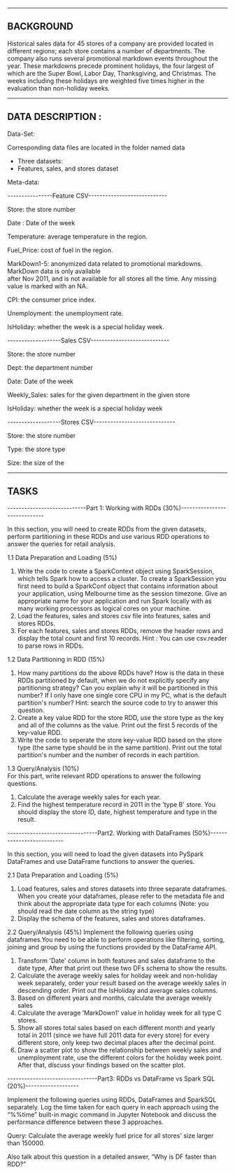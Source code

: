 ----------------------------------------------------------------------------------------
**BACKGROUND**
----------------------------------------------------------------------------------------
Historical sales data for 45 stores of a company are provided located in different regions; 
each store contains a number of departments. The company also runs several promotional
markdown events throughout the year. These markdowns precede prominent holidays, the
four largest of which are the Super Bowl, Labor Day, Thanksgiving, and Christmas. The
weeks including these holidays are weighted five times higher in the evaluation than 
non-holiday weeks.

----------------------------------------------------------------------------------------
**DATA DESCRIPTION :**
----------------------------------------------------------------------------------------
Data-Set:

Corresponding data files are located in the folder named data

- Three datasets:
- Features, sales, and stores dataset

Meta-data:

----------------Feature CSV----------------------------

Store: the store number

Date : Date of the week

Temperature:  average temperature in the region.

Fuel_Price:  cost of fuel in the region.

MarkDown1-5:  anonymized data related to promotional markdowns. MarkDown
data is only available<br> after Nov 2011, and is not available for all stores all the
time. Any missing value is marked with an NA.

CPI: the consumer price index.

Unemployment: the unemployment rate.

IsHoliday: whether the week is a special holiday week.

-------------------Sales CSV----------------------------

Store: the store number

Dept: the department number

Date: Date of the week

Weekly_Sales: sales for the given department in the given store

IsHoliday: whether the week is a special holiday week

-------------------Stores CSV-----------------------------

Store: the store number

Type: the store type

Size: the size of the

--------------------------------------------------------------------------------------
**TASKS**
----------------------------------------------------------------------------------------

----------------------------Part 1: Working with RDDs (30%)-----------------------------

In this section, you will need to create RDDs from the given datasets, perform partitioning in
these RDDs and use various RDD operations to answer the queries for retail analysis.

1.1 Data Preparation and Loading (5%)
1. Write the code to create a SparkContext object using SparkSession, which tells Spark
how to access a cluster. To create a SparkSession you first need to build a SparkConf
object that contains information about your application, using Melbourne time as the
session timezone. Give an appropriate name for your application and run Spark
locally with as many working processors as logical cores on your machine.
2. Load the features, sales and stores csv file into features, sales and stores RDDs.
3. For each features, sales and stores RDDs, remove the header rows and display
the total count and first 10 records. Hint : You can use csv.reader to parse rows in
RDDs.

1.2 Data Partitioning in RDD (15%)
1. How many partitions do the above RDDs have? How is the data in these RDDs
partitioned by default, when we do not explicitly specify any partitioning strategy? Can
you explain why it will be partitioned in this number? If I only have one single core CPU
in my PC, what is the default partition's number? Hint: search the source code to try to
answer this question.
2. Create a key value RDD for the store RDD, use the store type as the key and all of the
columns as the value. Print out the first 5 records of the key-value RDD.
3. Write the code to seperate the store key-value RDD based on the store type (the same
type should be in the same partition). Print out the total partition's number and the number of
records in each partition.

1.3 Query/Analysis (10%)<br>
For this part, write relevant RDD operations to answer the following questions.<br>
1. Calculate the average weekly sales for each year.
2. Find the highest temperature record in 2011 in the 'type B' store. You should display the
store ID, date, highest temperature and type in the result.

--------------------------------Part2. Working with DataFrames (50%)--------------------------

In this section, you will need to load the given datasets into PySpark DataFrames
and use DataFrame functions to answer the queries.

2.1 Data Preparation and Loading (5%)
1. Load features, sales and stores datasets into three separate dataframes. When you create
your dataframes, please refer to the metadata file and think about the appropriate data type
for each columns (Note: you should read the date column as the string type)
2. Display the schema of the features, sales and stores dataframes.

2.2 Query/Analysis (45%)
Implement the following queries using dataframes.You need to be able to perform operations
like filtering, sorting, joining and group by using the functions provided by the DataFrame API.
1. Transform 'Date' column in both features and sales dataframe to the date type,
After that print out these two DFs schema to show the results.
2. Calculate the average weekly sales for holiday week and non-holiday week separately,
order your result based on the average weekly sales in descending order. Print out the
IsHoliday and average sales columns.
3. Based on different years and months, calculate the average weekly sales
4. Calculate the average ‘MarkDown1’ value in holiday week for all type C stores.
5. Show all stores total sales based on each different month and yearly total in 2011
(since we have full 2011 data for every store) for every different store, only keep two
decimal places after the decimal point.
6. Draw a scatter plot to show the relationship between weekly sales and unemployment
rate, use the different colors for the holiday week point. After that, discuss your
findings based on the scatter plot.

--------------------------------Part3: RDDs vs DataFrame vs Spark SQL (20%)-------------------

Implement the following queries using RDDs, DataFrames and SparkSQL separately. Log
the time taken for each query in each approach using the “%%time” built-in magic
command in Jupyter Notebook and discuss the performance difference between these 3
approaches.

Query: Calculate the average weekly fuel price for all stores' size larger than 150000.

Also talk about this question in a detailed answer, “Why is DF faster than RDD?”
